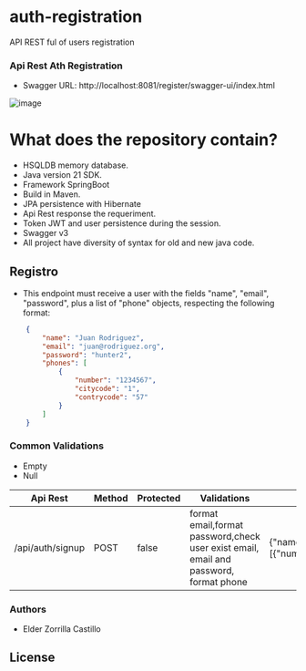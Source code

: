 # auth-registration
API REST ful of users registration

### Api Rest Ath Registration
- Swagger URL: http://localhost:8081/register/swagger-ui/index.html
  
![image](https://github.com/ezorrilla/auth-registration/assets/22652830/94d9ac1c-2328-451f-ad3c-2feeff686e21)


# What does the repository contain?

  - HSQLDB memory database.
  - Java version 21 SDK.
  - Framework SpringBoot
  - Build in Maven.
  - JPA persistence with Hibernate
  - Api Rest response the requeriment.
  - Token JWT and user persistence during the session.
  - Swagger v3
  - All project have diversity of syntax for old and new java code.

## Registro
* This endpoint must receive a user with the fields "name", "email", "password", plus a list of "phone" objects, respecting the following format:
```json
    {
        "name": "Juan Rodriguez",
        "email": "juan@rodriguez.org",
        "password": "hunter2",
        "phones": [
            {
                "number": "1234567",
                "citycode": "1",			
                "contrycode": "57"
            }
        ]
    }
```

### Common Validations
-   Empty
-   Null

| Api Rest | Method | Protected | Validations | Request | Response |
| ------ | ------ | ------ | ------ | ------ | ------ |
| /api/auth/signup | POST| false | format email,format password,check user exist email, email and password, format phone |{"name":"string","email":"string","password":"YyiYiAgZpe40","phones":[{"number":"string","citycode":"string","countryCode":"string"}]} | {"data":{"id":"4f4cc0e1-cbdc-4815-804b-a7e8622b7332","created":"2024-01-30T10:15:56.964657","modified":"2024-01-30T10:15:56.964657","last_login":"2024-01-30T10:15:56.964657","token":"eyJhbGciOiJIUzI1NiJ9","isactive":true},"mensaje":"Successfully!","status":200}

### Authors

 - Elder Zorrilla Castillo

License
----
